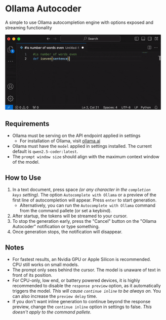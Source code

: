 # Ollama Autocoder

A simple to use Ollama autocompletion engine with options exposed and streaming functionality

![example](example.gif)

## Requirements

- Ollama must be serving on the API endpoint applied in settings
  - For installation of Ollama, visit [ollama.ai](https://ollama.ai)
- Ollama must have the `model` applied in settings installed. The current default is `qwen2.5-coder:latest`.
- The `prompt window size` should align with the maximum context window of the model.

## How to Use

1. In a text document, press space *(or any character in the `completion keys` setting)*. The option `Autocomplete with Ollama` or a preview of the first line of autocompletion will appear. Press `enter` to start generation.
   - Alternatively, you can run the `Autocomplete with Ollama` command from the command pallete (or set a keybind).
2. After startup, the tokens will be streamed to your cursor.
3. To stop the generation early, press the "Cancel" button on the "Ollama Autocoder" notification or type something.
4. Once generation stops, the notification will disappear.

## Notes

- For fastest results, an Nvidia GPU or Apple Silicon is recommended. CPU still works on small models.
- The prompt only sees behind the cursor. The model is unaware of text in front of its position.
- For CPU-only, low end, or battery powered devices, it is highly recommended to disable the `response preview` option, as it automatically triggers the model. *This will cause `continue inline` to be always on.* You can also increase the `preview delay` time.
- If you don't want inline generation to continue beyond the response preview, change the `continue inline` option in settings to false. *This doesn't apply to the command pallete.*

